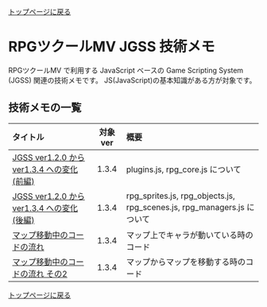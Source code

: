 [トップページに戻る](../README.ja.md)

# RPGツクールMV JGSS 技術メモ

RPGツクールMV で利用する JavaScript ベースの Game Scripting System (JGSS) 関連の技術メモです。 JS(JavaScript)の基本知識がある方が対象です。

## 技術メモの一覧

| タイトル | 対象ver | 概要 |
|:-----------|:--:|:-------------|
| [JGSS ver1.2.0 から ver1.3.4 への変化 (前編)](201401-jgss134.md) | 1.3.4 | plugins.js, rpg_core.js について |
| [JGSS ver1.2.0 から ver1.3.4 への変化 (後編)](201401-jgss134_2.md) | 1.3.4 |  rpg_sprites.js, rpg_objects.js, rpg_scenes.js, rpg_managers.js について |
| [マップ移動中のコードの流れ](201701-scenes.md) | 1.3.4 | マップ上でキャラが動いている時のコード |
| [マップ移動中のコードの流れ その2](201701-scenes2.md) | 1.3.4 | マップからマップを移動する時のコード |

[トップページに戻る](../README.ja.md)
